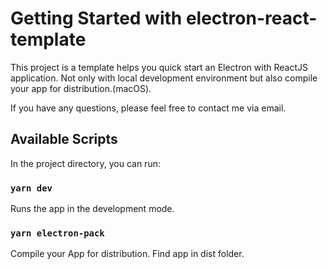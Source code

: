 # Getting Started with electron-react-template

This project is a template helps you quick start an Electron with ReactJS application. Not only with local development environment but also compile your app for distribution.(macOS).

If you have any questions, please feel free to contact me via email.

## Available Scripts

In the project directory, you can run:

### `yarn dev`

Runs the app in the development mode.

### `yarn electron-pack`

Compile your App for distribution. Find app in dist folder.

